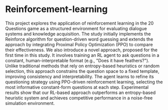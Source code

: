 # Reinforcement-learning
This project explores the application of reinforcement learning in the 20 Questions game as a structured environment for evaluating dialogue systems and knowledge acquisition. The study initially implements the Reinforce algorithm for question-driven word guessing and extends the approach by integrating Proximal Policy Optimization (PPO) to compare their effectiveness. We also introduce a novel approach, proposed for the first time in this study. It involves training an RL agent to ask questions in a constant, human-interpretable format (e.g., "Does it have feathers?"). Unlike traditional methods that rely on entropy-based heuristics or random selection, this approach constrains the question space to a fixed template, improving consistency and interpretability. The agent learns to refine its questioning strategy using PPO-driven reinforcement learning, selecting the most informative constant-form questions at each step. Experimental results show that our RL-based approach outperforms an entropy-based heuristic system and achieves competitive performance in a noise-free simulation environment.
